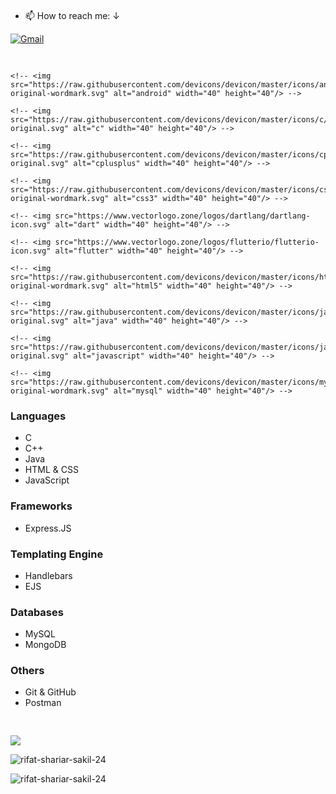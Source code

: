 
<pre>

</pre>



- 📫 How to reach me: ↓   

[![Gmail](https://img.shields.io/badge/%20-Send%20Mail-000000?color=0b0b0b&labelColor=333333&logo=gmail&logoColor=f5f7fe)](mailto:shariarsakil101@gmail.com?subject=From%20GitHub&&body=Hi,%20there.%20Found%20you%20on%20GitHub!%20Let's%20talk%20about...)




<pre>

</pre>




<!-- <h3 align="left">Languages and Tools:</h3> -->

<!-- <p align="left"> -->
  <!-- <a href="https://developer.android.com" target="_blank" rel="noreferrer"> -->
    <!-- <img src="https://raw.githubusercontent.com/devicons/devicon/master/icons/android/android-original-wordmark.svg" alt="android" width="40" height="40"/> -->
  <!-- </a> -->

  <!-- <a href="https://www.cprogramming.com/" target="_blank" rel="noreferrer"> -->
    <!-- <img src="https://raw.githubusercontent.com/devicons/devicon/master/icons/c/c-original.svg" alt="c" width="40" height="40"/> -->
  <!-- </a> -->

  <!-- <a href="https://www.w3schools.com/cpp/" target="_blank" rel="noreferrer"> -->
    <!-- <img src="https://raw.githubusercontent.com/devicons/devicon/master/icons/cplusplus/cplusplus-original.svg" alt="cplusplus" width="40" height="40"/> -->
  <!-- </a> -->

  <!-- <a href="https://www.w3schools.com/css/" target="_blank" rel="noreferrer"> -->
    <!-- <img src="https://raw.githubusercontent.com/devicons/devicon/master/icons/css3/css3-original-wordmark.svg" alt="css3" width="40" height="40"/> -->
  <!-- </a> -->

  <!-- <a href="https://dart.dev" target="_blank" rel="noreferrer"> -->
    <!-- <img src="https://www.vectorlogo.zone/logos/dartlang/dartlang-icon.svg" alt="dart" width="40" height="40"/> -->
  <!-- </a> -->

  <!-- <a href="https://flutter.dev" target="_blank" rel="noreferrer"> -->
    <!-- <img src="https://www.vectorlogo.zone/logos/flutterio/flutterio-icon.svg" alt="flutter" width="40" height="40"/> -->
  <!-- </a> -->

  <!-- <a href="https://www.w3.org/html/" target="_blank" rel="noreferrer"> -->
    <!-- <img src="https://raw.githubusercontent.com/devicons/devicon/master/icons/html5/html5-original-wordmark.svg" alt="html5" width="40" height="40"/> -->
  <!-- </a> -->

  <!-- <a href="https://www.java.com" target="_blank" rel="noreferrer"> -->
    <!-- <img src="https://raw.githubusercontent.com/devicons/devicon/master/icons/java/java-original.svg" alt="java" width="40" height="40"/> -->
  <!-- </a> -->

  <!-- <a href="https://developer.mozilla.org/en-US/docs/Web/JavaScript" target="_blank" rel="noreferrer"> -->
    <!-- <img src="https://raw.githubusercontent.com/devicons/devicon/master/icons/javascript/javascript-original.svg" alt="javascript" width="40" height="40"/> -->
  <!-- </a> -->

  <!-- <a href="https://www.mysql.com/" target="_blank" rel="noreferrer"> -->
    <!-- <img src="https://raw.githubusercontent.com/devicons/devicon/master/icons/mysql/mysql-original-wordmark.svg" alt="mysql" width="40" height="40"/> -->
  <!-- </a> -->
<!-- </p> -->




<h3>Languages</h3>
<ul>
  <li>C</li>
  <li>C++</li>
  <li>Java</li>
  <li>HTML & CSS</li>
  <li>JavaScript</li>
</ul>

<h3>Frameworks</h3>
<ul>
  <li>Express.JS</li>
</ul>

<h3>Templating Engine</h3>
<ul>
  <li>Handlebars</li>
  <li>EJS</li>
</ul>

<h3>Databases</h3>
<ul>
  <li>MySQL</li>
  <li>MongoDB</li>
</ul>

<h3>Others</h3>
<ul>
  <li>Git & GitHub</li>
  <li>Postman</li>
</ul>



<pre>

</pre>

![](https://github-readme-stats.vercel.app/api/top-langs/?username=rifat-shariar-sakil-24&theme=dark&hide_border=false&include_all_commits=true&count_private=true)



<p><img align="center" src="https://github-readme-streak-stats.herokuapp.com/?user=rifat-shariar-sakil-24&" alt="rifat-shariar-sakil-24" /></p>


<p align="left"> <img src="https://komarev.com/ghpvc/?username=rifat-shariar-sakil-24&label=Profile%20views&color=0e75b6&style=flat" alt="rifat-shariar-sakil-24" /> </p>
